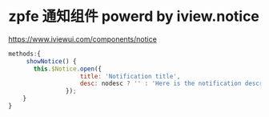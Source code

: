 # zpfe 通知组件 powerd by iview.notice
<https://www.iviewui.com/components/notice>

```js
methods:{
     showNotice() {
       this.$Notice.open({
                    title: 'Notification title',
                    desc: nodesc ? '' : 'Here is the notification description. Here is the notification description. '
                });
    }
}
```